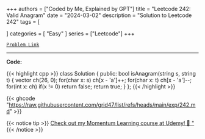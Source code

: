 
+++
authors = ["Coded by Me, Explained by GPT"]
title = "Leetcode 242: Valid Anagram"
date = "2024-03-02"
description = "Solution to Leetcode 242"
tags = [
    
]
categories = [
    "Easy"
]
series = ["Leetcode"]
+++



[`Problem Link`](https://leetcode.com/problems/valid-anagram/description/)

---

**Code:**

{{< highlight cpp >}}
class Solution {
public:
    bool isAnagram(string s, string t) {
        vector<int> ch(26, 0);
        for(char x: s) ch[x - 'a']++;
        for(char x: t) ch[x - 'a']--;
        for(int x: ch) if(x != 0) return false;
        return true;
    }
};
{{< /highlight >}}

{{< ghcode "https://raw.githubusercontent.com/grid47/list/refs/heads/main/exp/242.md" >}}

{{< notice tip >}}
[Check out my Momentum Learning course at Udemy! 🚀 "](https://www.udemy.com/course/blind-75-the-data-structures-and-algorithms-essentials/)
{{< /notice >}}

